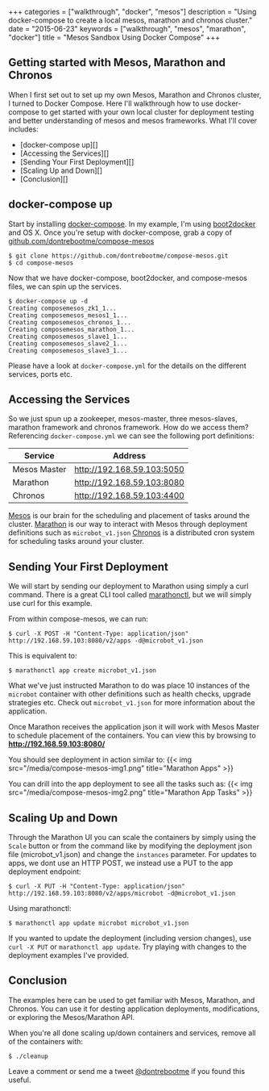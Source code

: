 +++
categories = ["walkthrough", "docker", "mesos"]
description = "Using docker-compose to create a local mesos, marathon and chronos cluster."
date = "2015-06-23"
keywords = ["walkthrough", "mesos", "marathon", "docker"]
title = "Mesos Sandbox Using Docker Compose"
+++

## Getting started with Mesos, Marathon and Chronos
When I first set out to set up my own Mesos, Marathon and Chronos cluster, I turned to Docker Compose. Here I'll walkthrough how to use docker-compose to get started with your own local cluster for deployment testing and better understanding of mesos and mesos frameworks. What I'll cover includes:

* [docker-compose up][]
* [Accessing the Services][]
* [Sending Your First Deployment][]
* [Scaling Up and Down][]
* [Conclusion][]


## docker-compose up
Start by installing [docker-compose](https://docs.docker.com/compose/install/). In my example, I'm using [boot2docker](http://boot2docker.io/) and OS X. Once you're setup with docker-compose, grab a copy of [github.com/dontrebootme/compose-mesos](https://github.com/dontrebootme/compose-mesos)

    $ git clone https://github.com/dontrebootme/compose-mesos.git
    $ cd compose-mesos

Now that we have docker-compose, boot2docker, and compose-mesos files, we can spin up the services.

```
$ docker-compose up -d
Creating composemesos_zk1_1...
Creating composemesos_mesos1_1...
Creating composemesos_chronos_1...
Creating composemesos_marathon_1...
Creating composemesos_slave1_1...
Creating composemesos_slave2_1...
Creating composemesos_slave3_1...
```
Please have a look at `docker-compose.yml` for the details on the different services, ports etc.

## Accessing the Services
So we just spun up a zookeeper, mesos-master, three mesos-slaves, marathon framework and chronos framework. How do we access them? Referencing `docker-compose.yml` we can see the following port definitions:

Service | Address
--------|-------
|Mesos Master|http://192.168.59.103:5050|
|Marathon|http://192.168.59.103:8080|
|Chronos|http://192.168.59.103:4400|

[Mesos](http://mesos.apache.org/) is our brain for the scheduling and placement of tasks around the cluster.
[Marathon](https://mesosphere.github.io/marathon/) is our way to interact with Mesos through deployment definitions such as `microbot_v1.json`
[Chronos](http://mesos.github.io/chronos/) is a distributed cron system for scheduling tasks around your cluster.

## Sending Your First Deployment
We will start by sending our deployment to Marathon using simply a curl command. There is a great CLI tool called [marathonctl](https://github.com/shoenig/marathonctl), but we will simply use curl for this example.

From within compose-mesos, we can run:

```
$ curl -X POST -H "Content-Type: application/json" http://192.168.59.103:8080/v2/apps -d@microbot_v1.json
```

This is equivalent to:

```
$ marathonctl app create microbot_v1.json
```

What we've just instructed Marathon to do was place 10 instances of the `microbot` container with other definitions such as health checks, upgrade strategies etc. Check out `microbot_v1.json` for more information about the application.

Once Marathon receives the application json it will work with Mesos Master to schedule placement of the containers. You can view this by browsing to **http://192.168.59.103:8080/**

You should see deployment in action similar to:
{{< img src="/media/compose-mesos-img1.png" title="Marathon Apps" >}}

You can drill into the app deployment to see all the tasks such as:
{{< img src="/media/compose-mesos-img2.png" title="Marathon App Tasks" >}}

## Scaling Up and Down
Through the Marathon UI you can scale the containers by simply using the `Scale` button or from the command like by modifying the deployment json file (microbot_v1.json) and change the `instances` parameter. For updates to apps, we dont use an HTTP POST, we instead use a PUT to the app deployment endpoint:

```
$ curl -X PUT -H "Content-Type: application/json" http://192.168.59.103:8080/v2/apps/microbot -d@microbot_v1.json
```

Using marathonctl:

```
$ marathonctl app update microbot microbot_v1.json
```

If you wanted to update the deployment (including version changes), use `curl -X PUT` or `marathonctl app update`. Try playing with changes to the deployment examples I've provided.

## Conclusion
The examples here can be used to get familiar with Mesos, Marathon, and Chronos. You can use it for desting application deployments, modifications, or exploring the Mesos/Marathon API.

When you're all done scaling up/down containers and services, remove all of the containers with:

```
$ ./cleanup
```

Leave a comment or send me a tweet [@dontrebootme](http://twitter.com/dontrebootme) if you found this useful.
